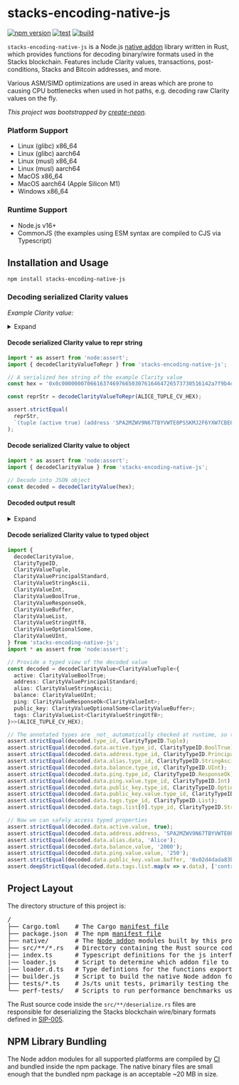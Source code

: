 # stacks-encoding-native-js

[![npm version](https://badge.fury.io/js/stacks-encoding-native-js.svg)](https://www.npmjs.com/package/stacks-encoding-native-js)
[![test](https://github.com/hirosystems/stacks-encoding-native-js/actions/workflows/test.yml/badge.svg)](https://github.com/hirosystems/stacks-encoding-native-js/actions/workflows/test.yml)
[![build](https://github.com/hirosystems/stacks-encoding-native-js/actions/workflows/build.yml/badge.svg)](https://github.com/hirosystems/stacks-encoding-native-js/actions/workflows/build.yml)

`stacks-encoding-native-js` is a Node.js [native addon](https://nodejs.org/api/addons.html) library written in Rust, which provides functions for decoding binary/wire formats used in the Stacks blockchain. Features include Clarity values, transactions, post-conditions, Stacks and Bitcoin addresses, and more. 

Various ASM/SIMD optimizations are used in areas which are prone to causing CPU bottlenecks when used in hot paths, e.g. decoding raw Clarity values on the fly.

_This project was bootstrapped by [create-neon](https://www.npmjs.com/package/create-neon)._

### Platform Support

* Linux (glibc) x86_64
* Linux (glibc) aarch64
* Linux (musl) x86_64
* Linux (musl) aarch64
* MacOS x86_64
* MacOS aarch64 (Apple Silicon M1)
* Windows x86_64

### Runtime Support
* Node.js v16+
* CommonJS (the examples using ESM syntax are compiled to CJS via Typescript)

## Installation and Usage

```shell
npm install stacks-encoding-native-js
```

### Decoding serialized Clarity values
_Example Clarity value:_
<details>
<summary>Expand</summary>

```clar
(tuple 
  (active true) 
  (address 'SPA2MZWV9N67TBYVWTE0PSSKMJ2F6YXW7CBE6YPW) 
  (alias "Alice") 
  (balance u2000) 
  (ping (ok 250)) 
  (public_key (some 0x02d4dada83bff981f0cb7ebafcfc6fc7cb5e078b9ee2302a93aae19fb90f872e58)) 
  (tags (list u"contributor" u"og \u{e2ad90}" u"clarity"))
)
```
</details>

#### Decode serialized Clarity value to repr string
```ts
import * as assert from 'node:assert';
import { decodeClarityValueToRepr } from 'stacks-encoding-native-js';

// A serialized hex string of the example Clarity value
const hex = '0x0c00000007066163746976650307616464726573730516142a7f9b4d4c7d2fdbe69c0b6733a484f37bbc3b05616c6961730d00000005416c6963650762616c616e636501000000000000000000000000000007d00470696e670700000000000000000000000000000000fa0a7075626c69635f6b65790a020000002102d4dada83bff981f0cb7ebafcfc6fc7cb5e078b9ee2302a93aae19fb90f872e5804746167730b000000030e0000000b636f6e7472696275746f720e000000066f6720e2ad900e00000007636c6172697479';

const reprStr = decodeClarityValueToRepr(ALICE_TUPLE_CV_HEX);

assert.strictEqual(
  reprStr, 
  `(tuple (active true) (address 'SPA2MZWV9N67TBYVWTE0PSSKMJ2F6YXW7CBE6YPW) (alias "Alice") (balance u2000) (ping (ok 250)) (public_key (some 0x02d4dada83bff981f0cb7ebafcfc6fc7cb5e078b9ee2302a93aae19fb90f872e58)) (tags (list u"contributor" u"og \\u{e2ad90}" u"clarity")))`
);
```

#### Decode serialized Clarity value to object
```ts
import * as assert from 'node:assert';
import { decodeClarityValue } from 'stacks-encoding-native-js';

// Decode into JSON object
const decoded = decodeClarityValue(hex);
```

#### Decoded output result
<details>
<summary>Expand</summary>

```ts
// Result object
assert.deepStrictEqual(decoded, {
  repr: `(tuple (active true) (address 'SPA2MZWV9N67TBYVWTE0PSSKMJ2F6YXW7CBE6YPW) (alias "Alice") (balance u2000) (ping (ok 250)) (public_key (some 0x02d4dada83bff981f0cb7ebafcfc6fc7cb5e078b9ee2302a93aae19fb90f872e58)) (tags (list u"contributor" u"og \\u{e2ad90}" u"clarity")))`,
  hex: '0x0c00000007066163746976650307616464726573730516142a7f9b4d4c7d2fdbe69c0b6733a484f37bbc3b05616c6961730d00000005416c6963650762616c616e636501000000000000000000000000000007d00470696e670700000000000000000000000000000000fa0a7075626c69635f6b65790a020000002102d4dada83bff981f0cb7ebafcfc6fc7cb5e078b9ee2302a93aae19fb90f872e5804746167730b000000030e0000000b636f6e7472696275746f720e000000066f6720e2ad900e00000007636c6172697479',
  type_id: 12,
  data: {
    active: { repr: 'true', hex: '0x03', type_id: 3, value: true },
    address: {
      repr: "'SPA2MZWV9N67TBYVWTE0PSSKMJ2F6YXW7CBE6YPW",
      hex: '0x0516142a7f9b4d4c7d2fdbe69c0b6733a484f37bbc3b',
      type_id: 5,
      address_version: 22,
      address_hash_bytes: '0x142a7f9b4d4c7d2fdbe69c0b6733a484f37bbc3b',
      address: 'SPA2MZWV9N67TBYVWTE0PSSKMJ2F6YXW7CBE6YPW'
    },
    alias: {
      repr: '"Alice"',
      hex: '0x0d00000005416c696365',
      type_id: 13,
      data: 'Alice'
    },
    balance: {
      repr: 'u2000',
      hex: '0x01000000000000000000000000000007d0',
      type_id: 1,
      value: '2000'
    },
    ping: {
      repr: '(ok 250)',
      hex: '0x0700000000000000000000000000000000fa',
      type_id: 7,
      value: {
        repr: '250',
        hex: '0x00000000000000000000000000000000fa',
        type_id: 0,
        value: '250'
      }
    },
    public_key: {
      repr: '(some 0x02d4dada83bff981f0cb7ebafcfc6fc7cb5e078b9ee2302a93aae19fb90f872e58)',
      hex: '0x0a020000002102d4dada83bff981f0cb7ebafcfc6fc7cb5e078b9ee2302a93aae19fb90f872e58',
      type_id: 10,
      value: {
        repr: '0x02d4dada83bff981f0cb7ebafcfc6fc7cb5e078b9ee2302a93aae19fb90f872e58',
        hex: '0x020000002102d4dada83bff981f0cb7ebafcfc6fc7cb5e078b9ee2302a93aae19fb90f872e58',
        type_id: 2,
        buffer: '0x02d4dada83bff981f0cb7ebafcfc6fc7cb5e078b9ee2302a93aae19fb90f872e58'
      }
    },
    tags: {
      repr: '(list u"contributor" u"og \\u{e2ad90}" u"clarity")',
      hex: '0x0b000000030e0000000b636f6e7472696275746f720e000000066f6720e2ad900e00000007636c6172697479',
      type_id: 11,
      list: [
        {
          repr: 'u"contributor"',
          hex: '0x0e0000000b636f6e7472696275746f72',
          type_id: 14,
          data: 'contributor'
        },
        {
          repr: 'u"og \\u{e2ad90}"',
          hex: '0x0e000000066f6720e2ad90',
          type_id: 14,
          data: 'og ⭐'
        },
        {
          repr: 'u"clarity"',
          hex: '0x0e00000007636c6172697479',
          type_id: 14,
          data: 'clarity'
        }
      ]
    }
  }
});
```
</details>

#### Decode serialized Clarity value to typed object

```ts
import { 
  decodeClarityValue,
  ClarityTypeID,
  ClarityValueTuple,
  ClarityValuePrincipalStandard,
  ClarityValueStringAscii,
  ClarityValueInt,
  ClarityValueBoolTrue,
  ClarityValueResponseOk,
  ClarityValueBuffer,
  ClarityValueList,
  ClarityValueStringUtf8,
  ClarityValueOptionalSome,
  ClarityValueUInt,
} from 'stacks-encoding-native-js';
import * as assert from 'node:assert';

// Provide a typed view of the decoded value
const decoded = decodeClarityValue<ClarityValueTuple<{
  active: ClarityValueBoolTrue;
  address: ClarityValuePrincipalStandard;
  alias: ClarityValueStringAscii;
  balance: ClarityValueUInt;
  ping: ClarityValueResponseOk<ClarityValueInt>;
  public_key: ClarityValueOptionalSome<ClarityValueBuffer>;
  tags: ClarityValueList<ClarityValueStringUtf8>;
}>>(ALICE_TUPLE_CV_HEX);

// The annotated types are _not_ automatically checked at runtime, so type checks are needed for error handling
assert.strictEqual(decoded.type_id, ClarityTypeID.Tuple);
assert.strictEqual(decoded.data.active.type_id, ClarityTypeID.BoolTrue);
assert.strictEqual(decoded.data.address.type_id, ClarityTypeID.PrincipalStandard);
assert.strictEqual(decoded.data.alias.type_id, ClarityTypeID.StringAscii);
assert.strictEqual(decoded.data.balance.type_id, ClarityTypeID.UInt);
assert.strictEqual(decoded.data.ping.type_id, ClarityTypeID.ResponseOk);
assert.strictEqual(decoded.data.ping.value.type_id, ClarityTypeID.Int);
assert.strictEqual(decoded.data.public_key.type_id, ClarityTypeID.OptionalSome);
assert.strictEqual(decoded.data.public_key.value.type_id, ClarityTypeID.Buffer);
assert.strictEqual(decoded.data.tags.type_id, ClarityTypeID.List);
assert.strictEqual(decoded.data.tags.list[0].type_id, ClarityTypeID.StringUtf8);

// Now we can safely access typed properties
assert.strictEqual(decoded.data.active.value, true);
assert.strictEqual(decoded.data.address.address, 'SPA2MZWV9N67TBYVWTE0PSSKMJ2F6YXW7CBE6YPW');
assert.strictEqual(decoded.data.alias.data, 'Alice');
assert.strictEqual(decoded.data.balance.value, '2000');
assert.strictEqual(decoded.data.ping.value.value, '250');
assert.strictEqual(decoded.data.public_key.value.buffer, '0x02d4dada83bff981f0cb7ebafcfc6fc7cb5e078b9ee2302a93aae19fb90f872e58');
assert.deepStrictEqual(decoded.data.tags.list.map(v => v.data), ['contributor', 'og ⭐', 'clarity']);
```

## Project Layout

The directory structure of this project is:

<pre>
/
├── Cargo.toml    # The Cargo <a href="https://doc.rust-lang.org/cargo/reference/manifest.html">manifest file</a>
├── package.json  # The npm <a href="https://docs.npmjs.com/cli/v7/configuring-npm/package-json">manifest file</a>
├── native/       # The <a href="https://nodejs.org/api/addons.html">Node addon</a> modules built by this project, these are <a href="https://en.wikipedia.org/wiki/Library_(computing)#Shared_libraries">dynamically-linked shared objects</a>
├── src/**/*.rs   # Directory containing the Rust source code for the project
|── index.ts      # Typescript definitions for the js interface exposed by the Node addon
|── loader.js     # Script to determine which addon file to load based on the executing target platform
|── loader.d.ts   # Type defintions for the functions exported by the Node addon
|── builder.js    # Script to build the native Node addon for the executing host platform
├── tests/*.ts    # Js/ts unit tests, primarily testing the Neon (rust<->nodejs) interop layer
└── perf-tests/   # Scripts to run performance benchmarks used by commands in package.json
</pre>

The Rust source code inside the `src/**/deserialize.rs` files are responsible for deserializing the Stacks blockchain wire/binary formats defined in [SIP-005](https://github.com/stacksgov/sips/blob/main/sips/sip-005/sip-005-blocks-and-transactions.md). 

## NPM Library Bundling

The Node addon modules for all supported platforms are compiled by [CI](.github/workflows/build.yml) and bundled inside the npm package. The native binary files are small enough that the bundled npm package is an acceptable ~20 MB in size. 